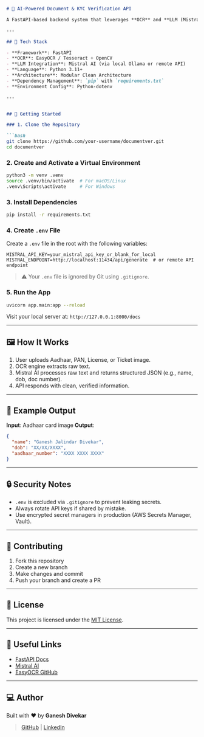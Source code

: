 
```markdown
# 🛂 AI-Powered Document & KYC Verification API

A FastAPI-based backend system that leverages **OCR** and **LLM (Mistral AI)** to verify documents like Aadhaar, PAN, Driving License, Flight Tickets, and Train Tickets. Built with clean architecture, SOLID principles, and environment-based configurations using `.env`.

---

## 🧠 Tech Stack

- **Framework**: FastAPI
- **OCR**: EasyOCR / Tesseract + OpenCV
- **LLM Integration**: Mistral AI (via local Ollama or remote API)
- **Language**: Python 3.11+
- **Architecture**: Modular Clean Architecture
- **Dependency Management**: `pip` with `requirements.txt`
- **Environment Config**: Python-dotenv

---


## 🔧 Getting Started

### 1. Clone the Repository

```bash
git clone https://github.com/your-username/documentver.git
cd documentver
````

### 2. Create and Activate a Virtual Environment

```bash
python3 -m venv .venv
source .venv/bin/activate  # For macOS/Linux
.venv\Scripts\activate     # For Windows
```

### 3. Install Dependencies

```bash
pip install -r requirements.txt
```

### 4. Create `.env` File

Create a `.env` file in the root with the following variables:

```
MISTRAL_API_KEY=your_mistral_api_key_or_blank_for_local
MISTRAL_ENDPOINT=http://localhost:11434/api/generate  # or remote API endpoint
```

> ⚠️ Your `.env` file is ignored by Git using `.gitignore`.

### 5. Run the App

```bash
uvicorn app.main:app --reload
```

Visit your local server at: `http://127.0.0.1:8000/docs`

---

## 🖼️ How It Works

1. User uploads Aadhaar, PAN, License, or Ticket image.
2. OCR engine extracts raw text.
3. Mistral AI processes raw text and returns structured JSON (e.g., name, dob, doc number).
4. API responds with clean, verified information.

---

## 🧪 Example Output

**Input**: Aadhaar card image
**Output**:

```json
{
  "name": "Ganesh Jalindar Divekar",
  "dob": "XX/XX/XXXX",
  "aadhaar_number": "XXXX XXXX XXXX"
}
```

---

## 🔒 Security Notes

* `.env` is excluded via `.gitignore` to prevent leaking secrets.
* Always rotate API keys if shared by mistake.
* Use encrypted secret managers in production (AWS Secrets Manager, Vault).

---

## 👥 Contributing

1. Fork this repository
2. Create a new branch
3. Make changes and commit
4. Push your branch and create a PR

---

## 🧾 License

This project is licensed under the [MIT License](LICENSE).

---

## 🔗 Useful Links

* [FastAPI Docs](https://fastapi.tiangolo.com/)
* [Mistral AI](https://mistral.ai/)
* [EasyOCR GitHub](https://github.com/JaidedAI/EasyOCR)

---

## 💻 Author

Built with ❤️ by **Ganesh Divekar**

> [GitHub](https://github.com/GaneshajDivekar) | [LinkedIn](https://www.linkedin.com/in/ganesh-divekar-96a72bb7/)

